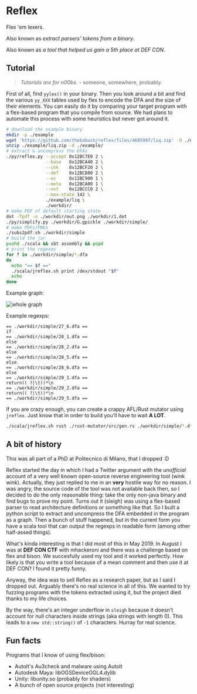 # Reflex

Flex 'em lexers.

Also known as *extract parsers' tokens from a binary*.

Also known as *a tool that helped us gain a 5th place at DEF CON*.

## Tutorial

> *Tutorials are for n00bs.* - someone, somewhere, probably.

First of all, find `yylex()` in your binary.
Then you look around a bit and find the various `yy_XXX` tables used by flex to
encode the DFA and the size of their elements.
You can easily do it by comparing your target program with a flex-based program
that you compile from source.
We had plans to automate this process with some heuristics but never got around
it.

```sh
# download the example binary
mkdir -p ./example
wget 'https://github.com/thebabush/reflex/files/4605997/liq.zip' -O ./example/liq.zip
unzip ./example/liq.zip -d ./example/
# extract & uncompress the DFAs
./py/reflex.py --accept 0x12BC7E0 2 \
               --base   0x12BCA40 2 \
               --chk    0x12BCF20 2 \
               --def    0x12BCB80 2 \
               --ec     0x12BC900 1 \
               --meta   0x12BCA00 1 \
               --nxt    0x12BCCC0 2 \
               --max-state 142 \
               ./example/liq \
               ./workdir/
# make PDF of default starting state
dot -Tpdf -o ./workdir/out.png ./workdir/1.dot
./py/simplify.py ./workdir/G.gpickle ./workdir/simple/
# make PDFs/PNGs
./subs2pdf.sh ./workdir/simple
# build the jar
pushd ./scala && sbt assembly && popd
# print the regexes
for f in ./workdir/simple/*.dfa
do
  echo "== $f =="
  ./scala/jreflex.sh print /dev/stdout "$f"
  echo
done
```

Example graph:

![whole graph](https://user-images.githubusercontent.com/1985669/81504105-b7faf780-92e7-11ea-916a-f7f6189df119.png)

Example regexps:

```
== ./workdir/simple/27_6.dfa ==
if
== ./workdir/simple/28_1.dfa ==
else
== ./workdir/simple/28_2.dfa ==
else
== ./workdir/simple/28_5.dfa ==
else
== ./workdir/simple/28_6.dfa ==
else
== ./workdir/simple/29_1.dfa ==
return(( ?|\t))*\n
== ./workdir/simple/29_2.dfa ==
return(( ?|\t))*\n
== ./workdir/simple/29_5.dfa ==
```

If you are crazy enough, you can create a crappy AFL/Rust mutator using `jreflex`.
Just know that in order to build you'll have to wait **A LOT**.

```sh
./scala/jreflex.sh rust ./rust-mutator/src/gen.rs ./workdir/simple/*.dfa
```

## A bit of history

This was all part of a PhD at Politecnico di Milano, that I dropped :D

Reflex started the day in which I had a Twitter argument with the _unofficial_
account of a very well known open-source reverse engineering tool (wink wink).
Actually, they just replied to me in an **very** hostile way for no reason.
I was angry, the source code of the tool was not available back then, so I
decided to do the only reasonable thing: take the only non-java binary and
find bugs to prove my point.
Turns out it (sleigh) was using a flex-based parser to read architecture
definitions or something like that.
So I built a python script to extract and uncompress the DFA embedded in the
program as a graph.
Then a bunch of stuff happened, but in the current form you have a scala tool
that can output the regexps in readable form (among other half-assed things).

What's kinda interesting is that I did most of this in May 2019.
In August I was at **DEF CON CTF** with mhackeroni and there was a challenge
based on flex and bison.
We succesfully used my tool and it worked perfectly.
How likely is that you write a tool because of a mean comment and then use it
at DEF CON?
I found it pretty funny.

Anyway, the idea was to sell Reflex as a research paper, but as I said I
dropped out. Arguably there's no real science in all of this. We wanted to try
fuzzing programs with the tokens extracted using it, but the project died thanks
to my life choices.

By the way, there's an integer underflow in `sleigh` because it doesn't account
for null characters inside strings (aka strings with length 0).
This leads to a `new std::string()` of `-1` characters.
Hurray for real science.

## Fun facts

Programs that I know of using flex/bison:

- AutoIt's Au3check and malware using AutoIt
- Autodesk Maya: libOGSDeviceOGL4.dylib
- Unity: libunity.so (probably for shaders)
- A bunch of open source projects (not interesting)
